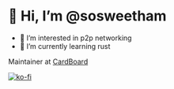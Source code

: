 # 👋 Hi, I’m @sosweetham

- 👀 I’m interested in p2p networking
- 🌱 I’m currently learning rust

Maintainer at [CardBoard](https://cardboard.ink)

[![ko-fi](https://ko-fi.com/img/githubbutton_sm.svg)](https://ko-fi.com/A0A0SBA40)

<!---
sosweetham/sosweetham is a ✨ special ✨ repository because its `README.md` (this file) appears on your GitHub profile.
You can click the Preview link to take a look at your changes.
--->
